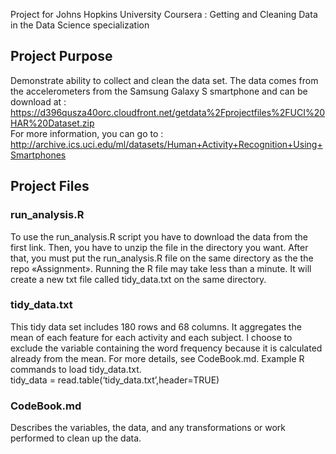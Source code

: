 Project for Johns Hopkins University Coursera : Getting and Cleaning
Data in the Data Science specialization

Project Purpose
---------------

Demonstrate ability to collect and clean the data set. The data comes
from the accelerometers from the Samsung Galaxy S smartphone and can be
download at :  
<https://d396qusza40orc.cloudfront.net/getdata%2Fprojectfiles%2FUCI%20HAR%20Dataset.zip>  
For more information, you can go to :  
<http://archive.ics.uci.edu/ml/datasets/Human+Activity+Recognition+Using+Smartphones>

Project Files
-------------

### run\_analysis.R

To use the run\_analysis.R script you have to download the data from the
first link. Then, you have to unzip the file in the directory you want.
After that, you must put the run\_analysis.R file on the same directory
as the the repo «Assignment». Running the R file may take less than a
minute. It will create a new txt file called tidy\_data.txt on the same
directory.

### tidy\_data.txt

This tidy data set includes 180 rows and 68 columns. It aggregates the
mean of each feature for each activity and each subject. I choose to
exclude the variable containing the word frequency because it is
calculated already from the mean. For more details, see CodeBook.md.
Example R commands to load tidy\_data.txt.  
tidy\_data = read.table(‘tidy\_data.txt’,header=TRUE)

### CodeBook.md

Describes the variables, the data, and any transformations or work
performed to clean up the data.
